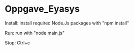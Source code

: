 # Oppgave_Eyasys

Install:
install required Node.Js packages with "npm install"

Run:
run with "node main.js"

Stop:
Ctrl+c
